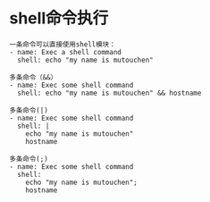 # shell命令执行
    一条命令可以直接使用shell模块：
    - name: Exec a shell command
      shell: echo "my name is mutouchen"

    多条命令（&&）
    - name: Exec some shell command
      shell: echo "my name is mutouchen" && hostname

    多条命令(|)
    - name: Exec some shell command
      shell: |
        echo "my name is mutouchen"
        hostname

    多条命令(;)
    - name: Exec some shell command
      shell: 
        echo "my name is mutouchen";
        hostname